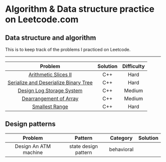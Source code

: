 # Algorithm & Data structure practice on Leetcode.com


## Data structure and algorithm

This is to keep track of the problems I practiced on Leetcode.

-----

|Problem|Solution|Difficulty|
|:---:|:---:|:---:|
|[Arithmetic Slices II](https://leetcode.com/problems/arithmetic-slices-ii-subsequence/description/)| C++ | Hard|
|[Serialize and Deserialize Binary Tree](https://leetcode.com/problems/serialize-and-deserialize-binary-tree/description/)| C++ | Hard |
|[Design Log Storage System](https://leetcode.com/problems/design-log-storage-system/description/) | C++ | Medium |
|[Dearrangement of Array](https://leetcode.com/problems/find-the-derangement-of-an-array/description/) | C++ | Medium |
|[Smallest Range](https://leetcode.com/problems/smallest-range/description/)| C++ | Hard|

## Design patterns

|Problem|Pattern|Category|Solution|
|:---:|:---:|:---:|:---:|
|Design An ATM machine| state design pattern | behavioral |
